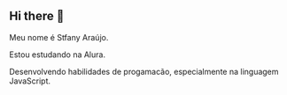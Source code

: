 ## Hi there 👋

Meu nome é Stfany Araújo.

Estou estudando na Alura.

Desenvolvendo habilidades de progamacão, especialmente na linguagem JavaScript.
